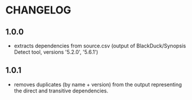 # CHANGELOG

## 1.0.0
- extracts dependencies from source.csv (output of BlackDuck/Synopsis Detect tool, versions '5.2.0', '5.6.1')
## 1.0.1
- removes duplicates (by name + version) from the output representing the direct and transitive dependencies.